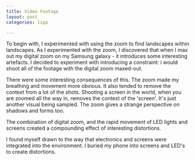 ```yaml
---
title: Video Footage
layout: post
categories: lipp

---
```


To begin with, I experimented with using the zoom to find landscapes within landscapes. As I experimented with the zoom, I discovered that when I max out my digital zoom on my Samsung galaxy - it introduces some interesting artefacts. I decided to experiment with introducing a constraint: i would shoot all of the footage with the digital zoom maxed-out.

There were some interesting consequences of this. The zoom made my breathing and movement more obvious. It also tended to remove the context from a lot of the shots. Shooting a screen in the world, when you are zoomed all the way in, removes the context of the 'screen'. It's just another visual being sampled. The zoom gives a strange perspective on shadows and forms too.

The combination of digital zoom, and the rapid movement of LED lights and screens created a compounding effect of interesting distortions.


I found myself drawn to the way that electronics and screens were integrated into the environment. I buried my phone into screens and LED's to create distortions.
